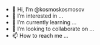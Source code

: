 - 👋 Hi, I’m @kosmoskosmosov
- 👀 I’m interested in ...
- 🌱 I’m currently learning ...
- 💞️ I’m looking to collaborate on ...
- 📫 How to reach me ...

<!---
kosmoskosmosov/kosmoskosmosov is a ✨ special ✨ repository because its `README.md` (this file) appears on your GitHub profile.
You can click the Preview link to take a look at your changes.
--->
